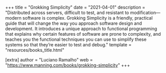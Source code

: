 

+++
title = "Grokking Simplicity"
date = "2021-04-01"
description = "Distributed across servers, difficult to test, and resistant to modification—modern software is complex. Grokking Simplicity is a friendly, practical guide that will change the way you approach software design and development. It introduces a unique approach to functional programming that explains why certain features of software are prone to complexity, and teaches you the functional techniques you can use to simplify these systems so that they’re easier to test and debug."
template = "resources/books_title.html"


[extra]
author = "Luciano Ramalho"
web = "https://www.manning.com/books/grokking-simplicity"
+++